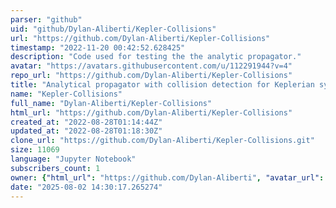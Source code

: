 ```yaml
---
parser: "github"
uid: "github/Dylan-Aliberti/Kepler-Collisions"
url: "https://github.com/Dylan-Aliberti/Kepler-Collisions"
timestamp: "2022-11-20 00:42:52.628425"
description: "Code used for testing the the analytic propagator."
avatar: "https://avatars.githubusercontent.com/u/112291944?v=4"
repo_url: "https://github.com/Dylan-Aliberti/Kepler-Collisions"
title: "Analytical propagator with collision detection for Keplerian systems"
name: "Kepler-Collisions"
full_name: "Dylan-Aliberti/Kepler-Collisions"
html_url: "https://github.com/Dylan-Aliberti/Kepler-Collisions"
created_at: "2022-08-28T01:14:44Z"
updated_at: "2022-08-28T01:18:30Z"
clone_url: "https://github.com/Dylan-Aliberti/Kepler-Collisions.git"
size: 11069
language: "Jupyter Notebook"
subscribers_count: 1
owner: {"html_url": "https://github.com/Dylan-Aliberti", "avatar_url": "https://avatars.githubusercontent.com/u/112291944?v=4", "login": "Dylan-Aliberti", "type": "User"}
date: "2025-08-02 14:30:17.265274"
---
```

